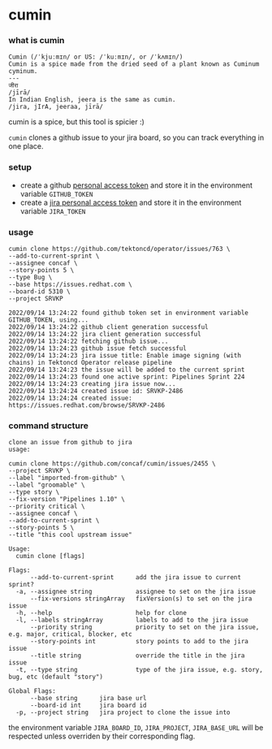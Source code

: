 # cumin

### what is cumin

```
Cumin (/ˈkjuːmɪn/ or US: /ˈkuːmɪn/, or /ˈkʌmɪn/)
Cumin is a spice made from the dried seed of a plant known as Cuminum cyminum.
---
जीरा
/jīrā/
In Indian English, jeera is the same as cumin.
/jira, jIrA, jeeraa, jīrā/
```

cumin is a spice, but this tool is spicier :)

`cumin` clones a github issue to your jira board, so you can track
everything in one place.

### setup

- create a github [personal access token](https://github.com/settings/tokens)
  and store it in the environment variable `GITHUB_TOKEN`
- create a [jira personal access token](https://issues.redhat.com/secure/ViewProfile.jspa?selectedTab=com.atlassian.pats.pats-plugin:jira-user-personal-access-tokens) and store it in the
  environment variable `JIRA_TOKEN`

### usage

```console
cumin clone https://github.com/tektoncd/operator/issues/763 \
--add-to-current-sprint \
--assignee concaf \
--story-points 5 \
--type Bug \
--base https://issues.redhat.com \
--board-id 5310 \
--project SRVKP

2022/09/14 13:24:22 found github token set in environment variable GITHUB_TOKEN, using...
2022/09/14 13:24:22 github client generation successful
2022/09/14 13:24:22 jira client generation successful
2022/09/14 13:24:22 fetching github issue...
2022/09/14 13:24:23 github issue fetch successful
2022/09/14 13:24:23 jira issue title: Enable image signing (with chains) in Tektoncd Operator release pipeline
2022/09/14 13:24:23 the issue will be added to the current sprint
2022/09/14 13:24:23 found one active sprint: Pipelines Sprint 224
2022/09/14 13:24:23 creating jira issue now...
2022/09/14 13:24:24 created issue id: SRVKP-2486
2022/09/14 13:24:24 created issue: https://issues.redhat.com/browse/SRVKP-2486
```

### command structure

```console
clone an issue from github to jira
usage:

cumin clone https://github.com/concaf/cumin/issues/2455 \
--project SRVKP \
--label "imported-from-github" \
--label "groomable" \
--type story \
--fix-version "Pipelines 1.10" \
--priority critical \
--assignee concaf \
--add-to-current-sprint \
--story-points 5 \
--title "this cool upstream issue"

Usage:
  cumin clone [flags]

Flags:
      --add-to-current-sprint      add the jira issue to current sprint?
  -a, --assignee string            assignee to set on the jira issue
      --fix-versions stringArray   fixVersion(s) to set on the jira issue
  -h, --help                       help for clone
  -l, --labels stringArray         labels to add to the jira issue
      --priority string            priority to set on the jira issue, e.g. major, critical, blocker, etc
      --story-points int           story points to add to the jira issue
      --title string               override the title in the jira issue
  -t, --type string                type of the jira issue, e.g. story, bug, etc (default "story")

Global Flags:
      --base string      jira base url
      --board-id int     jira board id
  -p, --project string   jira project to clone the issue into
```

the environment variable `JIRA_BOARD_ID`, `JIRA_PROJECT`, `JIRA_BASE_URL` will
be respected unless overriden by their corresponding flag.
